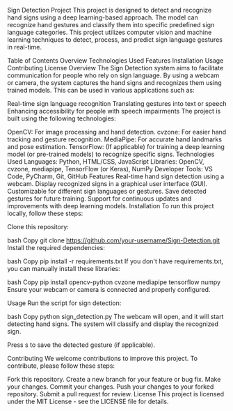 Sign Detection Project
This project is designed to detect and recognize hand signs using a deep learning-based approach. The model can recognize hand gestures and classify them into specific predefined sign language categories. This project utilizes computer vision and machine learning techniques to detect, process, and predict sign language gestures in real-time.

Table of Contents
Overview
Technologies Used
Features
Installation
Usage
Contributing
License
Overview
The Sign Detection system aims to facilitate communication for people who rely on sign language. By using a webcam or camera, the system captures the hand signs and recognizes them using trained models. This can be used in various applications such as:

Real-time sign language recognition
Translating gestures into text or speech
Enhancing accessibility for people with speech impairments
The project is built using the following technologies:

OpenCV: For image processing and hand detection.
cvzone: For easier hand tracking and gesture recognition.
MediaPipe: For accurate hand landmarks and pose estimation.
TensorFlow: (If applicable) for training a deep learning model (or pre-trained models) to recognize specific signs.
Technologies Used
Languages: Python, HTML/CSS, JavaScript
Libraries: OpenCV, cvzone, mediapipe, TensorFlow (or Keras), NumPy
Developer Tools: VS Code, PyCharm, Git, GitHub
Features
Real-time hand sign detection using a webcam.
Display recognized signs in a graphical user interface (GUI).
Customizable for different sign languages or gestures.
Save detected gestures for future training.
Support for continuous updates and improvements with deep learning models.
Installation
To run this project locally, follow these steps:

Clone this repository:

bash
Copy
git clone https://github.com/your-username/Sign-Detection.git
Install the required dependencies:

bash
Copy
pip install -r requirements.txt
If you don't have requirements.txt, you can manually install these libraries:

bash
Copy
pip install opencv-python cvzone mediapipe tensorflow numpy
Ensure your webcam or camera is connected and properly configured.

Usage
Run the script for sign detection:

bash
Copy
python sign_detection.py
The webcam will open, and it will start detecting hand signs. The system will classify and display the recognized sign.

Press s to save the detected gesture (if applicable).

Contributing
We welcome contributions to improve this project. To contribute, please follow these steps:

Fork this repository.
Create a new branch for your feature or bug fix.
Make your changes.
Commit your changes.
Push your changes to your forked repository.
Submit a pull request for review.
License
This project is licensed under the MIT License - see the LICENSE file for details.

